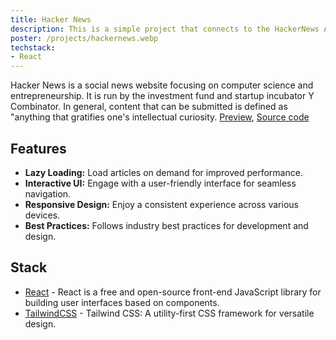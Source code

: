 ```yaml
---
title: Hacker News
description: This is a simple project that connects to the HackerNews API and displays the latest articles using React (with Vite) and Tailwind CSS.
poster: /projects/hackernews.webp
techstack:
- React
---
```


Hacker News is a social news website focusing on computer science and entrepreneurship. It is run by the investment fund and startup incubator Y Combinator. In general, content that can be submitted is defined as "anything that gratifies one's intellectual curiosity.
[Preview](https://hackernews.wiscaksono.com), [Source code](https://github.com/wiscaksono/hackernews)

## Features
- **Lazy Loading:** Load articles on demand for improved performance.
- **Interactive UI:** Engage with a user-friendly interface for seamless navigation.
- **Responsive Design:** Enjoy a consistent experience across various devices.
- **Best Practices:** Follows industry best practices for development and design.

## Stack
- [React](https://react.dev) - React is a free and open-source front-end JavaScript library for building user interfaces based on components.
- [TailwindCSS](https://tailwindcss.com) - Tailwind CSS: A utility-first CSS framework for versatile design.
